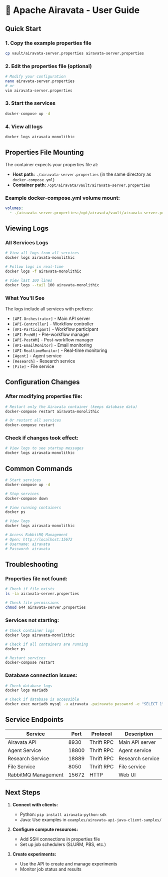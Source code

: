 # 🚀 Apache Airavata - User Guide

## Quick Start

### 1. Copy the example properties file
```bash
cp vault/airavata-server.properties airavata-server.properties
```

### 2. Edit the properties file (optional)
```bash
# Modify your configuration
nano airavata-server.properties
# or
vim airavata-server.properties
```

### 3. Start the services
```bash
docker-compose up -d
```

### 4. View all logs
```bash
docker logs airavata-monolithic
```

## Properties File Mounting

The container expects your properties file at:
- **Host path:** `./airavata-server.properties` (in the same directory as `docker-compose.yml`)
- **Container path:** `/opt/airavata/vault/airavata-server.properties`

### Example docker-compose.yml volume mount:
```yaml
volumes:
  - ./airavata-server.properties:/opt/airavata/vault/airavata-server.properties:ro
```

## Viewing Logs

### All Services Logs
```bash
# View all logs from all services
docker logs airavata-monolithic

# Follow logs in real-time
docker logs -f airavata-monolithic

# View last 100 lines
docker logs --tail 100 airavata-monolithic
```

### What You'll See
The logs include all services with prefixes:
- `[API-Orchestrator]` - Main API server
- `[API-Controller]` - Workflow controller
- `[API-Participant]` - Workflow participant
- `[API-PreWM]` - Pre-workflow manager
- `[API-PostWM]` - Post-workflow manager
- `[API-EmailMonitor]` - Email monitoring
- `[API-RealtimeMonitor]` - Real-time monitoring
- `[Agent]` - Agent service
- `[Research]` - Research service
- `[File]` - File service

## Configuration Changes

### After modifying properties file:
```bash
# Restart only the Airavata container (keeps database data)
docker-compose restart airavata-monolithic

# Or restart all services
docker-compose restart
```

### Check if changes took effect:
```bash
# View logs to see startup messages
docker logs airavata-monolithic
```

## Common Commands

```bash
# Start services
docker-compose up -d

# Stop services
docker-compose down

# View running containers
docker ps

# View logs
docker logs airavata-monolithic

# Access RabbitMQ Management
# Open: http://localhost:15672
# Username: airavata
# Password: airavata
```

## Troubleshooting

### Properties file not found:
```bash
# Check if file exists
ls -la airavata-server.properties

# Check file permissions
chmod 644 airavata-server.properties
```

### Services not starting:
```bash
# Check container logs
docker logs airavata-monolithic

# Check if all containers are running
docker ps

# Restart services
docker-compose restart
```

### Database connection issues:
```bash
# Check database logs
docker logs mariadb

# Check if database is accessible
docker exec mariadb mysql -u airavata -pairavata_password -e "SELECT 1"
```

## Service Endpoints

| Service | Port | Protocol | Description |
|---------|------|----------|-------------|
| Airavata API | 8930 | Thrift RPC | Main API server |
| Agent Service | 18800 | Thrift RPC | Agent service |
| Research Service | 18889 | Thrift RPC | Research service |
| File Service | 8050 | Thrift RPC | File service |
| RabbitMQ Management | 15672 | HTTP | Web UI |

## Next Steps

1. **Connect with clients:**
   - Python: `pip install airavata-python-sdk`
   - Java: Use examples in `examples/airavata-api-java-client-samples/`

2. **Configure compute resources:**
   - Add SSH connections in properties file
   - Set up job schedulers (SLURM, PBS, etc.)

3. **Create experiments:**
   - Use the API to create and manage experiments
   - Monitor job status and results 